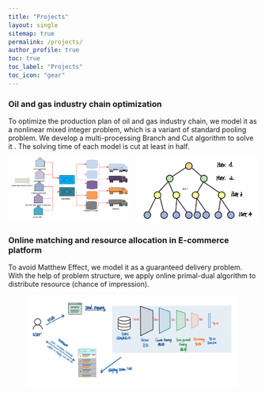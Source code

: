 ```yaml
---
title: "Projects"
layout: single
sitemap: true
permalink: /projects/
author_profile: true
toc: true
toc_label: "Projects"
toc_icon: "gear"
---
```


### Oil and gas industry chain optimization

To optimize the production plan of oil and gas industry chain, we model it as a nonlinear mixed integer problem, which is a variant of standard pooling problem. We develop a multi-processing Branch and Cut algorithm to solve it . The solving time of each model is cut at least in half.

<div style="display: flex; justify-content: space-between;">
    <div style="flex-basis: 48%;">
        <img src="/assets/images/blending.jpg" alt="Image 1">
    </div>
    <div style="flex-basis: 48%;">
        <img src="/assets/images/BFS.jpeg" alt="Image 2">
    </div>
</div>



### Online matching and resource allocation in E-commerce platform 

To avoid Matthew Effect, we model it as a guaranteed delivery problem. With the help of problem structure, we apply online primal-dual algorithm to distribute resource (chance of impression).

<figure>
  <img src="/assets/images/resys.jpeg" alt="">
</figure>


<!-- 
## CRISPR Specificity: CHAMP
<figure>
  <img src="/assets/images/CHAMP_abstract.png" alt="">
  <figcaption> Graphical abstract of the Chip-Hybridized Association Mapping Platform (CHAMP). </figcaption>
</figure>
We also found a novel periodic reduction of specificity
every 3 + 6*n* bases in the target sequence.  We were then able to use our method to look at the
binding specificity for a CRISPR protein across an entire human exome for the first time.  This
technique can be used in a clinical setting to verify *in vitro* the safety of a proposed
gene-therapy treatment on a per-patient basis. 


## State of the Art Barcoding: FREE Barcodes
<figure>
  <img src="/assets/images/BarcodePacking.png" alt="">
  <figcaption> Sphere packing and error-correcting FREE barcodes.</figcaption>
</figure>
DNA barcodes, short DNA sequences used to label individual biomolecules in pooled populations, are
ubiquitous throughout modern biology. This simple technology has enabled the development of
exciting new assaysly concatenated. This allows for combinatorially large
barcode libraries and/or arbitrarily low error rates with different strategies. I demonstrated
these possibilities with an example library with &gt;10<sup>15</sup> barcodes and an example
library with error rates of &lt;10<sup>-19</sup>. 


## Bat Phylogenetics and Positive Selection
<figure>
  <img src="/assets/images/cleanedmsas.png" alt="">
  <figcaption> Improved alignments for phylogenetic and positive selection analyses. </figcaption>
</figure>
The order Chiroptera, the order of bats, is one of the most interesting and diverse orders of
mammals. Not only are they interesting due 
in the bat NPC1 protein which acts as a barrier to cell entry and infection from the Ebola virus. -->
